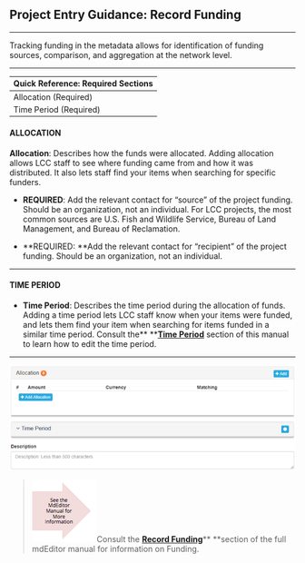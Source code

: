 ## Project Entry Guidance: Record Funding

---

Tracking funding in the metadata allows for identification of funding sources, comparison, and aggregation at the network level.

---

| **Quick Reference: Required Sections** |
| :--- |
| Allocation \(Required\) |
| Time Period \(Required\) |

#### **ALLOCATION**

**Allocation**: Describes how the funds were allocated. Adding allocation allows LCC staff to see where funding came from and how it was distributed. It also lets staff find your items when searching for specific funders.

* **REQUIRED**: Add the relevant contact for “source” of the project funding. Should be an organization, not an individual. For LCC projects, the most common sources are U.S. Fish and Wildlife Service, Bureau of Land Management, and Bureau of Reclamation.

* **REQUIRED: **Add the relevant contact for “recipient” of the project funding. Should be an organization, not an individual.

---

#### TIME PERIOD

* **Time Period**: Describes the time period during the allocation of funds. Adding a time period lets LCC staff know when your items were funded, and lets them find your item when searching for items funded in a similar time period. Consult the** **[**Time Period**](/record/edit/record-funding/time-period.md) section of this manual to learn how to edit the time period.

---

![](/assets/funding_window.png)

> ![](/assets/see_full_manual_for.png)Consult the [**Record Funding**](https://adiwg.gitbooks.io/mdeditor/content/record/edit/record-funding.html)** **section of the full mdEditor manual for information on Funding.



